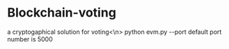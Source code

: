 # Blockchain-voting
a cryptogaphical solution for voting<\n>
python evm.py --port <number>
default port number is 5000
